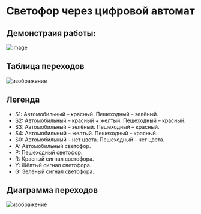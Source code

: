 # Светофор через цифровой автомат 

## Демонстраия работы:
![image](https://github.com/user-attachments/assets/663a624b-74f2-4905-9a7b-13d4fad7e4c0)

## Таблица переходов
![изображение](https://github.com/user-attachments/assets/d3f26451-fcf1-43a6-b514-8cc03a3b5115)

## Легенда
* S1:
Автомобильный – красный.
Пешеходный – зелёный.
* S2:
Автомобильный – красный + желтый.
Пешеходный – красный.
* S3:
Автомобильный – зелёный.
Пешеходный – красный.
* S4:
Автомобильный – желтый.
Пешеходный – красный.
* S0:
Автомобильный – нет цвета.
Пешеходный - нет цвета.
* A:
Автомобильный светофор.
* P:
Пешеходный светофор.
* R:
Красный сигнал светофора.
* Y:
Жёлтый сигнал светофора.
* G:
Зелёный сигнал светофора.

## Диаграмма переходов

![изображение](https://github.com/user-attachments/assets/58b94baf-e48f-47ee-a1a9-551db716ab02)
